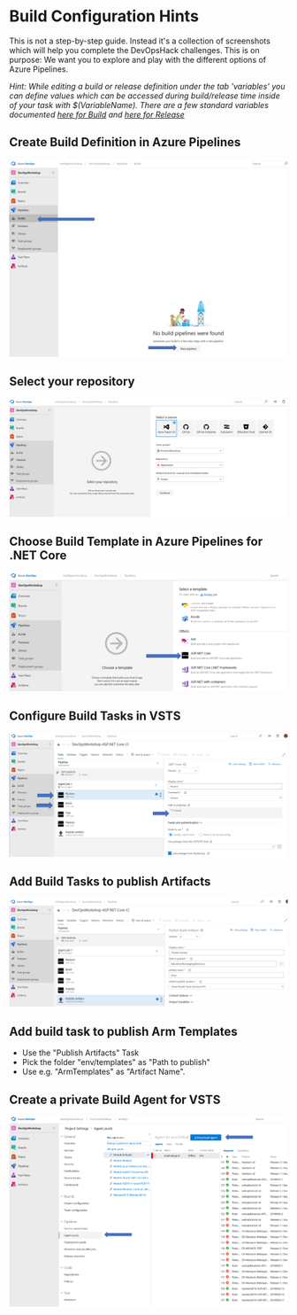 
#  Build Configuration Hints
This is not a step-by-step guide. Instead it's a collection of screenshots which will help you complete the DevOpsHack challenges.
This is on purpose: We want you to explore and play with the different options of Azure Pipelines. 

*Hint: While editing a build or release definition under the tab 'variables' you can define values which can be accessed during build/release time inside of your task with $(VariableName). There are a few standard variables documented [here for Build](https://docs.microsoft.com/en-us/azure/devops/pipelines/build/variables) and [here for Release](https://docs.microsoft.com/en-us/azure/devops/pipelines/release/variables)*
## Create Build Definition in Azure Pipelines
![Create Build Definition](/BuildConfiguration/images/NewCIBuild.png)

## Select your repository
![Select your repository](/BuildConfiguration/images/SelectRepository.png)

## Choose Build Template in Azure Pipelines for .NET Core
![Choose Template](/BuildConfiguration/images/SelectTemplate.png)

## Configure Build Tasks in VSTS
![Configure Build Tasks](/BuildConfiguration/images/ConfigureBuildTasks.png)

## Add Build Tasks to publish Artifacts
![Artifacts](/BuildConfiguration/images/PublishArtefacts.png)

## Add build task to publish Arm Templates
* Use the "Publish Artifacts" Task
* Pick the folder "env/templates" as "Path to publish"
* Use e.g. "ArmTemplates" as "Artifact Name".


## Create a private Build Agent for VSTS
![Configure private agent](/BuildConfiguration/images/BuildAgent.png)


